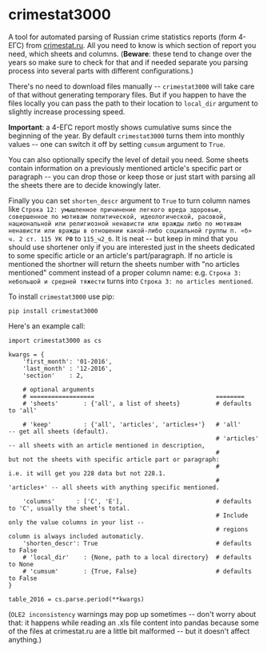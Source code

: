 # crimestat3000

A tool for automated parsing of Russian crime statistics reports (form 4-ЕГС) from [crimestat.ru](http://crimestat.ru). All you need to know is which section of report you need, which sheets and columns. (**Beware**: these tend to change over the years so make sure to check for that and if needed separate you parsing process into several parts with different configurations.) 

There's no need to download files manually -- `crimestat3000` will take care of that without generating temporary files. But if you happen to have the files locally you can pass the path to their location to `local_dir` argument to slightly increase processing speed. 

**Important**: a 4-ЕГС report mostly shows cumulative sums since the beginning of the year. By default `crimestat3000` turns them into monthly values -- one can switch it off by setting `cumsum` argument to `True`.

You can also optionally specify the level of detail you need. Some sheets contain information on a previously mentioned article's specific part or paragraph -- you can drop those or keep those or just start with parsing all the sheets there are to decide knowingly later. 

Finally you can set `shorten_descr` argument to `True` to turn column names like `Строка 12: умышленное причинение легкого вреда здоровью, совершенное по мотивам политической, идеологической, расовой, национальной или религиозной ненависти или вражды либо по мотивам ненависти или вражды в отношении какой-либо социальной группы п. «б» ч. 2 ст. 115 УК РФ` to `115_ч2_б`. It is neat -- but keep in mind that you should use shortener only if you are interested just in the sheets dedicated to some specific article or an article's part/paragraph. If no article is mentioned the shortner will return the sheets number with "no articles mentioned" comment instead of a proper column name: e.g. `Строка 3: небольшой и средней тяжести` turns into `Строка 3: no articles mentioned`. 

To install `crimestat3000` use pip:
```
pip install crimestat3000
```

Here's an example call:
```
import crimestat3000 as cs

kwargs = {
    'first_month': '01-2016',
    'last_month' : '12-2016',
    'section'    : 2,

    # optional arguments                                  
    # ==================                                  ========
    # 'sheets'       : {'all', a list of sheets}          # defaults to 'all'

    # 'keep'         : {'all', 'articles', 'articles+'}   # 'all'       -- get all sheets (default).
                                                          # 'articles'  -- all sheets with an article mentioned in description,
                                                          #                but not the sheets with specific article part or paragraph:
                                                          #                i.e. it will get you 228 data but not 228.1.
                                                          # 'articles+' -- all sheets with anything specific mentioned.

    'columns'      : ['C', 'E'],                          # defaults to 'C', usually the sheet's total.
                                                          # Include only the value columns in your list -- 
                                                          # regions column is always included automaticly. 
    'shorten_descr': True                                 # defaults to False
    # 'local_dir'    : {None, path to a local directory}  # defaults to None
    # 'cumsum'       : {True, False}                      # defaults to False
}

table_2016 = cs.parse.period(**kwargs)
```

(`OLE2 inconsistency` warnings may pop up sometimes -- don't worry about that: it happens while reading an .xls file content into pandas because some of the files at crimestat.ru are a little bit malformed -- but it doesn't affect anything.)




